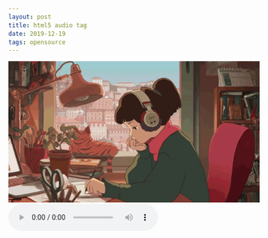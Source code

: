 ```yaml
---
layout: post
title: html5 audio tag
date: 2019-12-19
tags: opensource
---
```


![lo-fi image](/assets/images/posts/2019-12-19-test-html5-audio.gif)
<audio controls>
  <source src="http://hyades.shoutca.st:8043/stream" type="audio/mpeg">
Your browser does not support the audio element.
</audio>
